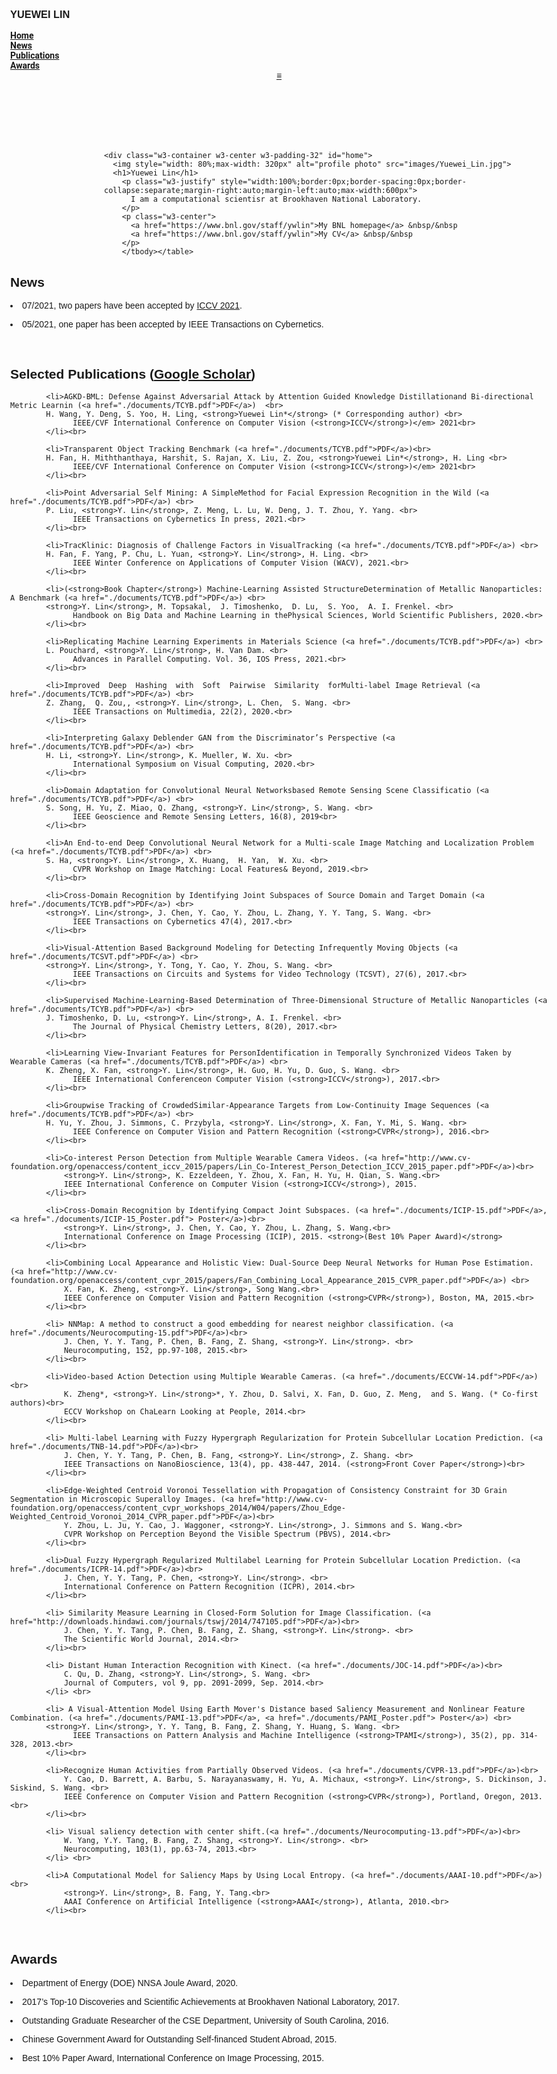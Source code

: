 <!DOCTYPE html>
<html>
<head>

  <title>Yuewei Lin's Homepage</title>

  <meta charset="UTF-8">
  <meta name="viewport" content="width=device-width, initial-scale=1">
  <meta http-equiv="Content-Type" content="text/html; charset=UTF-8">
  <meta name="description" content="Yuewei Lin is currently a computational scientisr at Brookhaven National Laboratory">
  <meta name="author" content="Yuewei Lin" />

  <link rel="stylesheet" href="w3.css">

  <style>
  .w3-sidebar a {font-family: "Roboto", sans-serif}
  body,h1,h2,h3,h4,h5,h6,.w3-wide {font-family: "Montserrat", sans-serif;}
  </style>

  <!--<link rel="icon" type="image/png" href="images/icons.png"> -->

</head>


<body class="w3-content" style="max-width:1000px">

<!-- Sidebar/menu -->
<nav class="w3-sidebar w3-bar-block w3-black w3-collapse w3-top w3-right" style="z-index:3;width:150px" id="mySidebar">
  <div class="w3-container w3-display-container w3-padding-16">
    <h3><b>YUEWEI LIN</b></h3>
  </div>
  <div class="w3-padding-64 w3-text-light-grey w3-large" style="font-weight:bold">
    <a href="#home" class="w3-bar-item w3-button">Home</a><br>
    <a href="#news" class="w3-bar-item w3-button">News</a><br>
    <a href="#publications" class="w3-bar-item w3-button">Publications</a><br>
    <a href="#award" class="w3-bar-item w3-button">Awards</a><br>
  </div>
</nav>

<!-- Top menu on small screens -->
<header class="w3-bar w3-top w3-hide-large w3-black w3-xlarge">
  <a href="javascript:void(0)" class="w3-bar-item w3-button w3-padding-24 w3-right"  style="font-stretch: extra-expanded;" onclick="w3_open()"><b>≡</b></a>
  </div>
</header>

<!-- Overlay effect when opening sidebar on small screens -->
<div class="w3-overlay w3-hide-large" onclick="w3_close()" style="cursor:pointer" title="close side menu" id="myOverlay"></div>

<!-- !PAGE CONTENT! -->
<div class="w3-main" style="margin-left:150px">

  <!-- Push down content on small screens -->
  <div class="w3-hide-large" style="margin-top:83px"></div>

<br>

<!-- The Home Section -->
    <div class="w3-container w3-center w3-padding-32" id="home">
      <img style="width: 80%;max-width: 320px" alt="profile photo" src="images/Yuewei_Lin.jpg">
      <h1>Yuewei Lin</h1>
        <p class="w3-justify" style="width:100%;border:0px;border-spacing:0px;border-collapse:separate;margin-right:auto;margin-left:auto;max-width:600px">
          I am a computational scientisr at Brookhaven National Laboratory.
        </p>
        <p class="w3-center">
          <a href="https://www.bnl.gov/staff/ywlin">My BNL homepage</a> &nbsp/&nbsp
          <a href="https://www.bnl.gov/staff/ywlin">My CV</a> &nbsp/&nbsp
        </p>
        </tbody></table>
  </div>

<!-- The News Section -->
  <div class="w3-container w3-light-grey w3-padding-32" id="news">
   <h2>News</h2>
      <p><li> 07/2021, two papers have been accepted by <a href="http://iccv2021.thecvf.com/">ICCV 2021</a>.</li></p>
      <p><li> 05/2021, one paper has been accepted by IEEE Transactions on Cybernetics.</li></p>
  </div>

<br>


 <!-- The Publications Section -->
  <div class="w3-container w3-padding-32"" id="publications">

  <h2> Selected Publications (<a href="https://scholar.google.com/citations?user=wOFhljYAAAAJ&hl=en">Google Scholar</a>)</h2>


            <li>AGKD-BML: Defense Against Adversarial Attack by Attention Guided Knowledge Distillationand Bi-directional Metric Learnin (<a href="./documents/TCYB.pdf">PDF</a>)  <br>
            H. Wang, Y. Deng, S. Yoo, H. Ling, <strong>Yuewei Lin*</strong> (* Corresponding author) <br>
                  IEEE/CVF International Conference on Computer Vision (<strong>ICCV</strong>)</em> 2021<br>
            </li><br>

            <li>Transparent Object Tracking Benchmark (<a href="./documents/TCYB.pdf">PDF</a>)<br>
            H. Fan, H. Miththanthaya, Harshit, S. Rajan, X. Liu, Z. Zou, <strong>Yuewei Lin*</strong>, H. Ling <br>
                  IEEE/CVF International Conference on Computer Vision (<strong>ICCV</strong>)</em> 2021<br>
            </li><br>

            <li>Point Adversarial Self Mining: A SimpleMethod for Facial Expression Recognition in the Wild (<a href="./documents/TCYB.pdf">PDF</a>) <br>
            P. Liu, <strong>Y. Lin</strong>, Z. Meng, L. Lu, W. Deng, J. T. Zhou, Y. Yang. <br>
                  IEEE Transactions on Cybernetics In press, 2021.<br>
            </li><br>

            <li>TracKlinic: Diagnosis of Challenge Factors in VisualTracking (<a href="./documents/TCYB.pdf">PDF</a>) <br>
            H. Fan, F. Yang, P. Chu, L. Yuan, <strong>Y. Lin</strong>, H. Ling. <br>
                  IEEE Winter Conference on Applications of Computer Vision (WACV), 2021.<br>
            </li><br>

            <li>(<strong>Book Chapter</strong>) Machine-Learning Assisted StructureDetermination of Metallic Nanoparticles:  A Benchmark (<a href="./documents/TCYB.pdf">PDF</a>) <br>
            <strong>Y. Lin</strong>, M. Topsakal,  J. Timoshenko,  D. Lu,  S. Yoo,  A. I. Frenkel. <br>
                  Handbook on Big Data and Machine Learning in thePhysical Sciences, World Scientific Publishers, 2020.<br>
            </li><br>

            <li>Replicating Machine Learning Experiments in Materials Science (<a href="./documents/TCYB.pdf">PDF</a>) <br>
            L. Pouchard, <strong>Y. Lin</strong>, H. Van Dam. <br>
                  Advances in Parallel Computing. Vol. 36, IOS Press, 2021.<br>
            </li><br>

            <li>Improved  Deep  Hashing  with  Soft  Pairwise  Similarity  forMulti-label Image Retrieval (<a href="./documents/TCYB.pdf">PDF</a>) <br>
            Z. Zhang,  Q. Zou,, <strong>Y. Lin</strong>, L. Chen,  S. Wang. <br>
                  IEEE Transactions on Multimedia, 22(2), 2020.<br>
            </li><br>

            <li>Interpreting Galaxy Deblender GAN from the Discriminator’s Perspective (<a href="./documents/TCYB.pdf">PDF</a>) <br>
            H. Li, <strong>Y. Lin</strong>, K. Mueller, W. Xu. <br>
                  International Symposium on Visual Computing, 2020.<br>
            </li><br>

            <li>Domain Adaptation for Convolutional Neural Networksbased Remote Sensing Scene Classificatio (<a href="./documents/TCYB.pdf">PDF</a>) <br>
            S. Song, H. Yu, Z. Miao, Q. Zhang, <strong>Y. Lin</strong>, S. Wang. <br>
                  IEEE Geoscience and Remote Sensing Letters, 16(8), 2019<br>
            </li><br>

            <li>An End-to-end Deep Convolutional Neural Network for a Multi-scale Image Matching and Localization Problem (<a href="./documents/TCYB.pdf">PDF</a>) <br>
            S. Ha, <strong>Y. Lin</strong>, X. Huang,  H. Yan,  W. Xu. <br>
                  CVPR Workshop on Image Matching: Local Features& Beyond, 2019.<br>
            </li><br>

            <li>Cross-Domain Recognition by Identifying Joint Subspaces of Source Domain and Target Domain (<a href="./documents/TCYB.pdf">PDF</a>) <br>
            <strong>Y. Lin</strong>, J. Chen, Y. Cao, Y. Zhou, L. Zhang, Y. Y. Tang, S. Wang. <br>
                  IEEE Transactions on Cybernetics 47(4), 2017.<br>
            </li><br>

            <li>Visual-Attention Based Background Modeling for Detecting Infrequently Moving Objects (<a href="./documents/TCSVT.pdf">PDF</a>) <br>
            <strong>Y. Lin</strong>, Y. Tong, Y. Cao, Y. Zhou, S. Wang. <br>
                  IEEE Transactions on Circuits and Systems for Video Technology (TCSVT), 27(6), 2017.<br>
            </li><br>

            <li>Supervised Machine-Learning-Based Determination of Three-Dimensional Structure of Metallic Nanoparticles (<a href="./documents/TCYB.pdf">PDF</a>) <br>
            J. Timoshenko, D. Lu, <strong>Y. Lin</strong>, A. I. Frenkel. <br>
                  The Journal of Physical Chemistry Letters, 8(20), 2017.<br>
            </li><br>
            
            <li>Learning View-Invariant Features for PersonIdentification in Temporally Synchronized Videos Taken by Wearable Cameras (<a href="./documents/TCYB.pdf">PDF</a>) <br>
            K. Zheng, X. Fan, <strong>Y. Lin</strong>, H. Guo, H. Yu, D. Guo, S. Wang. <br>
                  IEEE International Conferenceon Computer Vision (<strong>ICCV</strong>), 2017.<br>
            </li><br>

            <li>Groupwise Tracking of CrowdedSimilar-Appearance Targets from Low-Continuity Image Sequences (<a href="./documents/TCYB.pdf">PDF</a>) <br>
            H. Yu, Y. Zhou, J. Simmons, C. Przybyla, <strong>Y. Lin</strong>, X. Fan, Y. Mi, S. Wang. <br>
                  IEEE Conference on Computer Vision and Pattern Recognition (<strong>CVPR</strong>), 2016.<br>
            </li><br>

            <li>Co-interest Person Detection from Multiple Wearable Camera Videos. (<a href="http://www.cv-foundation.org/openaccess/content_iccv_2015/papers/Lin_Co-Interest_Person_Detection_ICCV_2015_paper.pdf">PDF</a>)<br>
                <strong>Y. Lin</strong>, K. Ezzeldeen, Y. Zhou, X. Fan, H. Yu, H. Qian, S. Wang.<br>
                IEEE International Conference on Computer Vision (<strong>ICCV</strong>), 2015.
            </li><br>                                

            <li>Cross-Domain Recognition by Identifying Compact Joint Subspaces. (<a href="./documents/ICIP-15.pdf">PDF</a>, <a href="./documents/ICIP-15_Poster.pdf"> Poster</a>)<br>
                <strong>Y. Lin</strong>, J. Chen, Y. Cao, Y. Zhou, L. Zhang, S. Wang.<br>
                International Conference on Image Processing (ICIP), 2015. <strong>(Best 10% Paper Award)</strong>
            </li><br>

            <li>Combining Local Appearance and Holistic View: Dual-Source Deep Neural Networks for Human Pose Estimation. (<a href="http://www.cv-foundation.org/openaccess/content_cvpr_2015/papers/Fan_Combining_Local_Appearance_2015_CVPR_paper.pdf">PDF</a>) <br>
                X. Fan, K. Zheng, <strong>Y. Lin</strong>, Song Wang.<br>
                IEEE Conference on Computer Vision and Pattern Recognition (<strong>CVPR</strong>), Boston, MA, 2015.<br>
            </li><br>             

            <li> NNMap: A method to construct a good embedding for nearest neighbor classification. (<a href="./documents/Neurocomputing-15.pdf">PDF</a>)<br>
                J. Chen, Y. Y. Tang, P. Chen, B. Fang, Z. Shang, <strong>Y. Lin</strong>. <br>
                Neurocomputing, 152, pp.97-108, 2015.<br>
            </li><br>

            <li>Video-based Action Detection using Multiple Wearable Cameras. (<a href="./documents/ECCVW-14.pdf">PDF</a>)<br>
                K. Zheng*, <strong>Y. Lin</strong>*, Y. Zhou, D. Salvi, X. Fan, D. Guo, Z. Meng,  and S. Wang. (* Co-first authors)<br>
                ECCV Workshop on ChaLearn Looking at People, 2014.<br>
            </li><br>

            <li> Multi-label Learning with Fuzzy Hypergraph Regularization for Protein Subcellular Location Prediction. (<a href="./documents/TNB-14.pdf">PDF</a>)<br>
                J. Chen, Y. Y. Tang, P. Chen, B. Fang, <strong>Y. Lin</strong>, Z. Shang. <br>
                IEEE Transactions on NanoBioscience, 13(4), pp. 438-447, 2014. (<strong>Front Cover Paper</strong>)<br>
            </li><br>

            <li>Edge-Weighted Centroid Voronoi Tessellation with Propagation of Consistency Constraint for 3D Grain Segmentation in Microscopic Superalloy Images. (<a href="http://www.cv-foundation.org/openaccess/content_cvpr_workshops_2014/W04/papers/Zhou_Edge-Weighted_Centroid_Voronoi_2014_CVPR_paper.pdf">PDF</a>)<br>
                Y. Zhou, L. Ju, Y. Cao, J. Waggoner, <strong>Y. Lin</strong>, J. Simmons and S. Wang.<br>
                CVPR Workshop on Perception Beyond the Visible Spectrum (PBVS), 2014.<br>
            </li><br>

            <li>Dual Fuzzy Hypergraph Regularized Multilabel Learning for Protein Subcellular Location Prediction. (<a href="./documents/ICPR-14.pdf">PDF</a>)<br>
                J. Chen, Y. Y. Tang, P. Chen, <strong>Y. Lin</strong>. <br>
                International Conference on Pattern Recognition (ICPR), 2014.<br>
            </li><br>

            <li> Similarity Measure Learning in Closed-Form Solution for Image Classification. (<a href="http://downloads.hindawi.com/journals/tswj/2014/747105.pdf">PDF</a>)<br>
                J. Chen, Y. Y. Tang, P. Chen, B. Fang, Z. Shang, <strong>Y. Lin</strong>. <br>
                The Scientific World Journal, 2014.<br>
            </li><br>

            <li> Distant Human Interaction Recognition with Kinect. (<a href="./documents/JOC-14.pdf">PDF</a>)<br>
                C. Qu, D. Zhang, <strong>Y. Lin</strong>, S. Wang. <br>
                Journal of Computers, vol 9, pp. 2091-2099, Sep. 2014.<br>
            </li> <br>
            
            <li> A Visual-Attention Model Using Earth Mover's Distance based Saliency Measurement and Nonlinear Feature Combination. (<a href="./documents/PAMI-13.pdf">PDF</a>, <a href="./documents/PAMI_Poster.pdf"> Poster</a>) <br>
            <strong>Y. Lin</strong>, Y. Y. Tang, B. Fang, Z. Shang, Y. Huang, S. Wang. <br>
                  IEEE Transactions on Pattern Analysis and Machine Intelligence (<strong>TPAMI</strong>), 35(2), pp. 314-328, 2013.<br>
            </li><br>
      
            <li>Recognize Human Activities from Partially Observed Videos. (<a href="./documents/CVPR-13.pdf">PDF</a>)<br>
                Y. Cao, D. Barrett, A. Barbu, S. Narayanaswamy, H. Yu, A. Michaux, <strong>Y. Lin</strong>, S. Dickinson, J. Siskind, S. Wang. <br>
                IEEE Conference on Computer Vision and Pattern Recognition (<strong>CVPR</strong>), Portland, Oregon, 2013.<br>
            </li><br>

            <li> Visual saliency detection with center shift.(<a href="./documents/Neurocomputing-13.pdf">PDF</a>)<br>
                W. Yang, Y.Y. Tang, B. Fang, Z. Shang, <strong>Y. Lin</strong>. <br>                                    
                Neurocomputing, 103(1), pp.63-74, 2013.<br>
            </li> <br>

            <li>A Computational Model for Saliency Maps by Using Local Entropy. (<a href="./documents/AAAI-10.pdf">PDF</a>)<br>
                <strong>Y. Lin</strong>, B. Fang, Y. Tang.<br>
                AAAI Conference on Artificial Intelligence (<strong>AAAI</strong>), Atlanta, 2010.<br>
            </li><br>
                             
  </div>

<br>



<!-- The Services Section -->
<!-- 
  <div class="w3-container w3-light-grey w3-padding-32" id="service">
    <h2>Services</h2>
      <p><li> Journal Reviewers of <a href="https://ieeexplore.ieee.org/xpl/RecentIssue.jsp?punumber=34">IEEE T-PAMI</a>, <a href="https://www.springer.com/journal/11263">IJCV</a>, <a href="https://ieeexplore.ieee.org/xpl/RecentIssue.jsp?punumber=83">IEEE T-IP</a>, <a href="https://ieeexplore.ieee.org/xpl/RecentIssue.jsp?punumber=5962385">IEEE T-NNLS</a>, <a href="https://ieeexplore.ieee.org/xpl/RecentIssue.jsp?punumber=6046">IEEE T-MM</a>, <a href="https://ieeexplore.ieee.org/xpl/RecentIssue.jsp?punumber=69">IEEE T-KDE</a>, etc.</p>
      <p><li> Program Committee Members of ICCV 2021, AAAI 2021, ICLR 2021, NeurIPS 2020, ICML 2020, ECCV 2020, CVPR 2020, ICLR 2020, AAAI 2020, ICCV 2019, CVPR 2019, ICLR 2019, AAAI 2019, IJCAI 2018, AAAI 2018, NeurIPS 2018, etc.</p>
  </div>

<br>
-->

  <!-- The Awards Section -->
  <div class="w3-container w3-padding-32" id="award">
    <h2>Awards</h2>
    <p><li>Department of Energy (DOE) NNSA Joule Award, 2020.</p>
    <p><li>2017’s Top-10 Discoveries and Scientific Achievements at Brookhaven National Laboratory, 2017.</p>
    <p><li>Outstanding Graduate Researcher of the CSE Department, University of South Carolina, 2016.</p>
    <p><li>Chinese Government Award for Outstanding Self-financed Student Abroad, 2015.</p>
    <p><li>Best 10% Paper Award, International Conference on Image Processing, 2015.</p>
    
  </div>  
<br>
<br>


<!--
  No.
  <script type="text/javascript">
  var sc_project=12347113; 
  var sc_invisible=0; 
  var sc_security="21aca5d1"; 
  var sc_https=1; 
  var scJsHost = "https://";
  document.write("<sc"+"ript type='text/javascript' src='" + scJsHost+
  "statcounter.com/counter/counter.js'></"+"script>");
  </script> Visitor Since Jun 2020. Powered by <a href="https://www.w3schools.com/w3css/default.asp" title="W3.CSS" target="_blank" class="w3-hover-opacity">w3.css</a>
  <noscript>
    <div class="statcounter"><a title="Web Analytics Made Easy -
  StatCounter" href="https://statcounter.com/" target="_blank"><img
  class="statcounter" src="https://c.statcounter.com/12347113/0/21aca5d1/0/"
  alt="Web Analytics Made Easy - StatCounter"></a></div>
  </noscript>
  -->
  <!-- End of Statcounter Code -->
  
  
</div>

  <!-- End page content -->
</div>

<script>
// Accordion 
function myAccFunc() {
  var x = document.getElementById("demoAcc");
  if (x.className.indexOf("w3-show") == -1) {
    x.className += " w3-show";
  } else {
    x.className = x.className.replace(" w3-show", "");
  }
}

// Click on the "Jeans" link on page load to open the accordion for demo purposes
document.getElementById("myBtn").click();


// Open and close sidebar
function w3_open() {
  document.getElementById("mySidebar").style.display = "block";
  document.getElementById("myOverlay").style.display = "block";
}
 
function w3_close() {
  document.getElementById("mySidebar").style.display = "none";
  document.getElementById("myOverlay").style.display = "none";
}
</script>



</body>

</html>
